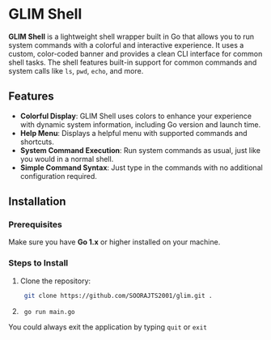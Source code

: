 # GLIM Shell

**GLIM Shell** is a lightweight shell wrapper built in Go that allows you to run system commands with a colorful and interactive experience. It uses a custom, color-coded banner and provides a clean CLI interface for common shell tasks. The shell features built-in support for common commands and system calls like `ls`, `pwd`, `echo`, and more.

## Features

- **Colorful Display**: GLIM Shell uses colors to enhance your experience with dynamic system information, including Go version and launch time.
- **Help Menu**: Displays a helpful menu with supported commands and shortcuts.
- **System Command Execution**: Run system commands as usual, just like you would in a normal shell.
- **Simple Command Syntax**: Just type in the commands with no additional configuration required.

## Installation

### Prerequisites

Make sure you have **Go 1.x** or higher installed on your machine.

### Steps to Install

1. Clone the repository:
   ```bash
    git clone https://github.com/SOORAJTS2001/glim.git .
   ```
2. ```bash
    go run main.go
   ```
You could always exit the application by typing `quit` or `exit`

